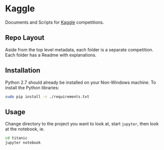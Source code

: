 # Kaggle

Documents and Scripts for [Kaggle](http://www.kaggle.com) competitions.

## Repo Layout

Aside from the top level metadata, each folder is a separate competition. Each folder has a Readme with explanations.

## Installation

Python 2.7 should already be installed on your Non-Windows machine. To install the Python libraries:

```bash
sudo pip install -r ./requirements.txt
```

## Usage

Change directory to the project you want to look at, start `jupyter`, then look at the notebook, ie.

```bash
cd titanic
jupyter notebook
```

<hidden cmd="cd $GOPATH/src/github.com/rms1000watt/kaggle"/>
<hidden cmd="git push https://rms1000watt@github.com/rms1000watt/kaggle.git master:master"/>